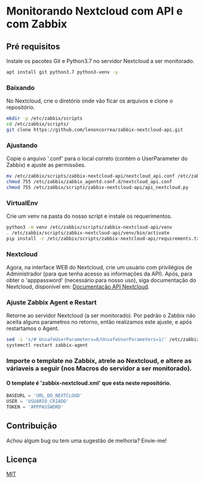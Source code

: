 # Monitorando Nextcloud com API e com Zabbix 
## Pré requisitos
Instale os pacotes Git e Python3.7 no servidor Nextcloud a ser monitorado.

```bash
apt install git python3.7 python3-venv -y
```

### Baixando
No Nextcloud, crie o diretório onde vão ficar os arquivos e clone o repositório.

```bash
mkdir -p /etc/zabbix/scripts
cd /etc/zabbix/scripts/
git clone https://github.com/lenoncorrea/zabbix-nextcloud-api.git
```

### Ajustando
Copie o arquivo '.conf' para o local correto (contém o UserParameter do Zabbix) e ajuste as permissões.

```bash
mv /etc/zabbix/scripts/zabbix-nextcloud-api/nextcloud_api.conf /etc/zabbix/zabbix_agentd.conf.d/
chmod 755 /etc/zabbix/zabbix_agentd.conf.d/nextcloud_api.conf
chmod 755 /etc/zabbix/scripts/zabbix-nextcloud-api/api_nextcloud.py
```
### VirtualEnv
Crie um venv na pasta do nosso script e instale os requerimentos.

```bash
python3 -m venv /etc/zabbix/scripts/zabbix-nextcloud-api/venv
. /etc/zabbix/scripts/zabbix-nextcloud-api/venv/bin/activate
pip install -r /etc/zabbix/scripts/zabbix-nextcloud-api/requirements.txt
```

### Nextcloud
Agora, na interface WEB do Nextcloud, crie um usuário com privilégios de Administrador (para que tenha acesso as informações da API). Após, para obter o 'apppassword' (necessário para nosso uso), siga documentação do Nextcloud, disponível em: [Documentação API Nextcloud](https://docs.nextcloud.com/server/latest/developer_manual/client_apis/LoginFlow/).

### Ajuste Zabbix Agent e Restart
Retorne ao servidor Nextcloud (a ser monitorado). Por padrão o Zabbix não aceita alguns parametros no retorno, então realizamos este ajuste, e após restartamos o Agent.

```bash
sed -i 's/# UnsafeUserParameters=0/UnsafeUserParameters=1/' /etc/zabbix/zabbix_agentd.conf
systemctl restart zabbix-agent
```

### Importe o template no Zabbix, atrele ao Nextcloud, e altere as váriaveis a seguir (nos Macros do servidor a ser monitorado).
#### O template é 'zabbix-nextcloud.xml' que esta neste repositório.
```python
BASEURL = 'URL_DO_NEXTCLOUD'
USER = 'USUARIO_CRIADO'
TOKEN = 'APPPASSWORD'
```

## Contribuição

Achou algum bug ou tem uma sugestão de melhoria? Envie-me!

## Licença
[MIT](https://github.com/lenoncorrea/zabbix-nextcloud-api/blob/master/LICENSE)
